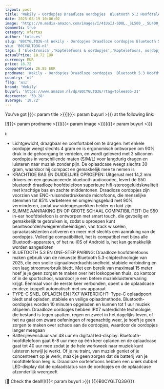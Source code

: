 ```yaml
---
layout: post
title: 'Wekily - Oordopjes Draadloze oordopjes  Bluetooth 5.3 Hoofdtelefoon 2025 NIEUWE Draadloze Oortelefoons  4 ENC Ruisonderdrukkende Microfoon  HiFi Stereo  48H Speeltijd Mini In Ear Bluetooth Oordopjes LED'
date: 2025-08-19 10:06:02
image: 'https://m.media-amazon.com/images/I/41UoIJ-SD8L._SL500_._SL400_.jpg'
comments: true
category: ofertas
author: 'tole.es'
slug: 'B0CYGLTQ3G-nl Wekily - Oordopjes Draadloze oordopjes Bluetooth 5.3...'
sku: 'B0CYGLTQ3G-nl'
tags: [ 'Elektronica','Koptelefoons & oordopjes','Koptelefoons, oordopjes & accessoires','Oordopjes','wekily','🇳🇱', ]
actualPrice: 18.72 EUR
currency: EUR
price: 18.72
comparePrice: 26.85 EUR
prodname: 'Wekily - Oordopjes Draadloze oordopjes  Bluetooth 5.3 Hoofdtelefoon 2025 NIEUWE Draadloze Oortelefoons  4 ENC Ruisonderdrukkende Microfoon  HiFi Stereo  48H Speeltijd Mini In Ear Bluetooth Oordopjes LED'
country: 'nl'
flag: '🇳🇱'
brand: 'Wekily'
buyurl: 'https://www.amazon.nl/dp/B0CYGLTQ3G/?tag=tolees0b-21'
descuento: '30.28'
average: '18.72'
---
```


You've got [{{< param title >}}]({{< param buyurl >}}) at the following link:

[![{{< param prodname >}}]({{< param image >}})]({{< param buyurl >}})

ℹ️:

- Lichtgewicht, draagbaar en comfortabel om te dragen: het enkele oordopje weegt slechts 4 gram en is ergonomisch ontworpen om 90% druk in de gehoorgang te verdelen, en wordt geleverd met 3 siliconen oordopjes in verschillende maten (S/M/L) voor langdurig dragen en luisteren naar muziek zonder pijn. De oplaadcase weegt slechts 30 gram, waardoor hij compact en gemakkelijk mee te nemen is
- KRACHTIGE BAS EN DUIDELIJKE OPROEPEN: Uitgerust met 14,2 mm drivers en een geavanceerde bluetooth audiocodec, levert de S50 bluetooth draadloze hoofdtelefoon superieure hifi-stereogeluidskwaliteit met krachtige bas en zachte middentonen. Draadloze oordopjes zijn voorzien van ENC-ruisonderdrukkende microfoons, die menselijke stemmen tot 85% verbeteren en omgevingsgeluid met 90% verminderen, zodat uw videogesprekken helder en luid zijn
- SLIMME AANRAKING EN OP GROTE SCHAAL COMPATIBILITEIT: De S50 in-ear hoofdtelefoon is ontworpen met smart touch, die gevoelig en gemakkelijk te gebruiken is, zodat u oproepen kunt beantwoorden/weigeren/beëindigen, van track wisselen, spraakassistenten activeren en meer met slechts een aanraking van de oordopjes. Volledige compatibiliteit, het is compatibel met bijna alle Bluetooth-apparaten, of het nu i0S of Android is, het kan gemakkelijk worden aangesloten
- BLUETOOTH 5.3 EN ONE-STEP PAIRING: Draadloze hoofdtelefoons maken gebruik van de nieuwste Bluetooth 5.3-chiptechnologie van 2025, die een snelle signaaloverdrachtssnelheid, stabiele verbinding en een laag stroomverbruik biedt. Met een bereik van maximaal 15 meter hoef je je geen zorgen te maken over het loskoppelen thuis, op kantoor of in de sportschool, waardoor je een betere muziekluisterervaring krijgt. Eenmaal voor de eerste keer verbonden, opent u de oplaadcase en deze koppelt automatisch met uw apparaat
- TYPE-C SNEL OPLADEN EN IPX7 WATERDICHT: Type-C oplaadpoort biedt snel opladen, stabiele en veilige oplaadmethode. Bluetooth-oordopjes worden 10 minuten opgeladen en kunnen tot 1 uur muziek afspelen. Draadloze oordopjes hebben IPX7 waterdichte technologie, die bestand is tegen spatten, regen en zweet in het dagelijks leven, of het nu gaat om zware oefeningen of regenachtig weer, je hoeft je geen zorgen te maken over schade aan de oordopjes, waardoor de oordopjes langer meegaan
- Batterijlevensduur van 48 uur en digitaal led-display: Bluetooth-hoofdtelefoon gaat 6-8 uur mee op één keer opladen en de oplaadcase gaat tot 40 uur mee zodat je de hele werkweek naar muziek kunt luisteren terwijl je werkt. Of je nu traint, van muziek geniet of je concentreert op je werk, maak je geen zorgen dat de batterij van je hoofdtelefoon leeg is. Draadloze oortelefoons hebben een uniek dubbel LED-display dat de oplaadstatus van de oordopjes en de oplaadcase afzonderlijk weergeeft

[🛒 Check the deal!!]({{< param buyurl >}})
{{<world>}}B0CYGLTQ3G{{</world>}}
